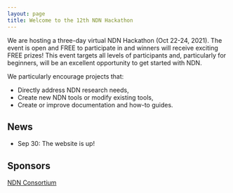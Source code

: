 ```yaml
---
layout: page
title: Welcome to the 12th NDN Hackathon
---
```


We are hosting a three-day virtual NDN Hackathon (Oct 22-24, 2021). The event is open and FREE to participate in and winners will receive exciting FREE prizes! This event targets all levels of participants and, particularly for beginners, will be an excellent opportunity to get started with NDN.

<!--#### **Attendees: Please join via [Zoom](https://arizona.zoom.us/j/86129306505?pwd=VTZDMEhGQnU0TDZZZDR3K1hZRmpmZz09)**-->

We particularly encourage projects that:

 - Directly address NDN research needs,
 - Create new NDN tools or modify existing tools,
 - Create or improve documentation and how-to guides.


<!--## Call For Hacks

- Proposals should be submitted via [web form](https://docs.google.com/forms/d/e/1FAIpQLSfYe_kGUiosu01iMtbXPkMVgTYbMCXZgS-ZUaFx4IlKnun9-A/viewform).
- Click [here](http://12th-ndn-hackathon.named-data.net/cfh.html) for our "Call for Hacks".-->

<!--
## Hackathon Awards

- **Award**

  **Project**

  Authors

  <br />
-->

## News
- Sep 30: The website is up!

## Sponsors

[NDN Consortium](https://named-data.net/consortium/)
